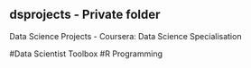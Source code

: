 ## dsprojects - Private folder
Data Science Projects - Coursera: Data Science Specialisation

#Data Scientist Toolbox
#R Programming
